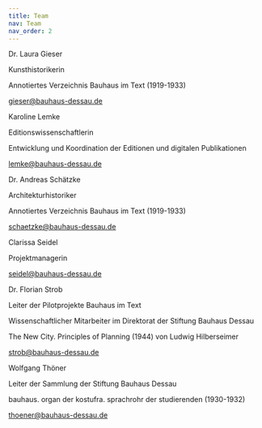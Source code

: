 ```yaml
---
title: Team
nav: Team
nav_order: 2
---
```


Dr. Laura Gieser

Kunsthistorikerin

Annotiertes Verzeichnis Bauhaus im Text (1919-1933)

gieser@bauhaus-dessau.de


Karoline Lemke

Editionswissenschaftlerin

Entwicklung und Koordination der Editionen und digitalen Publikationen

lemke@bauhaus-dessau.de


Dr. Andreas Schätzke

Architekturhistoriker

Annotiertes Verzeichnis Bauhaus im Text (1919-1933)

schaetzke@bauhaus-dessau.de


Clarissa Seidel

Projektmanagerin

seidel@bauhaus-dessau.de


Dr. Florian Strob

Leiter der Pilotprojekte Bauhaus im Text

Wissenschaftlicher Mitarbeiter im Direktorat der Stiftung Bauhaus Dessau

The New City. Principles of Planning (1944) von Ludwig Hilberseimer

strob@bauhaus-dessau.de


Wolfgang Thöner

Leiter der Sammlung der Stiftung Bauhaus Dessau

bauhaus. organ der kostufra. sprachrohr der studierenden (1930-1932)

thoener@bauhaus-dessau.de
